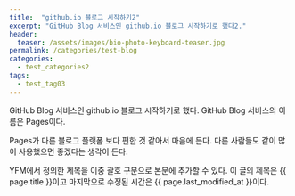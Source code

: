 ```yaml
---
title:  "github.io 블로그 시작하기2"
excerpt: "GitHub Blog 서비스인 github.io 블로그 시작하기로 했다2."
header:
  teaser: /assets/images/bio-photo-keyboard-teaser.jpg
permalink: /categories/test-blog
categories:
  - test_categories2
tags:
  - test_tag03
---
```


GitHub Blog 서비스인 github.io 블로그 시작하기로 했다.
GitHub Blog 서비스의 이름은 Pages이다.

Pages가 다른 블로그 플랫폼 보다 편한 것 같아서 마음에 든다.
다른 사람들도 같이 많이 사용했으면 좋겠다는 생각이 든다.

YFM에서 정의한 제목을 이중 괄호 구문으로 본문에 추가할 수 있다.
이 글의 제목은 {{ page.title }}이고
마지막으로 수정된 시간은 {{ page.last_modified_at }}이다.
